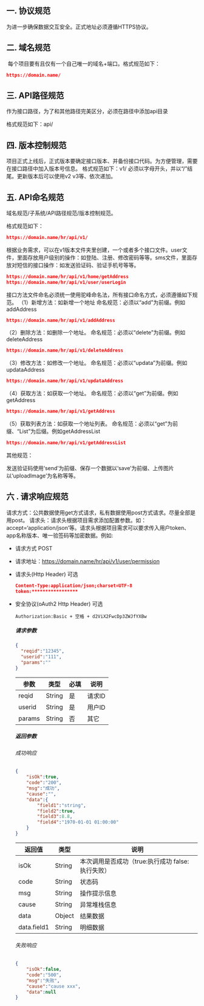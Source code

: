 ## 一.  协议规范

为进一步确保数据交互安全。正式地址必须遵循HTTPS协议。

## 二.  域名规范

​	每个项目要有且仅有一个自己唯一的域名+端口。格式规范如下：

```json
https://domain.name/
```

## 三.  API路径规范

作为接口路径，为了和其他路径完美区分，必须在路径中添加api目录

格式规范如下：api/

## 四.  版本控制规范

项目正式上线后，正式版本要确定接口版本、并备份接口代码。为方便管理，需要在接口路径中加入版本号信息。
格式规范如下：v1/
必须以字母开头，并以“/”结尾。更新版本后可以使用v2 v3等、依次递加。

## 五.  API命名规范

域名规范/子系统/API路径规范/版本控制规范。

格式规范如下：

```json
https://domain.name/hr/api/v1/
```

根据业务需求，可以在v1版本文件夹里创建，一个或者多个接口文件。user文件，里面存放用户级别的操作：如登陆、注册、修改密码等等。sms文件，里面存放对短信的接口操作：如发送验证码、验证手机号等等。

```json
https://domain.name/hr/api/v1/home/getAddress
https://domain.name/hr/api/v1/user/userLogin
```

接口方法文件命名必须统一使用驼峰命名法，所有接口命名方式，必须遵循如下规范。
（1）新增方法：如新增一个地址
命名规范：必须以“add”为前缀。例如addAddress

```json
https://domain.name/hr/api/v1/addAddress
```

（2）删除方法：如删除一个地址。
命名规范：必须以“delete”为前缀。例如deleteAddress

```json
https://domain.name/hr/api/v1/deleteAddress
```

（3）修改方法：如修改一个地址。
命名规范：必须以“updata”为前缀。例如updataAddress

```json
https://domain.name/hr/api/v1/updataAddress
```

（4）获取方法：如获取一个地址。
命名规范：必须以“get”为前缀。例如getAddress

```json
https://domain.name/hr/api/v1/getAddress
```

（5）获取列表方法：如获取一个地址列表。
命名规范：必须以“get”为前缀、“List”为后缀。例如getAddressList

```json
https://domain.name/hr/api/v1/getAddressList
```

其他规范：

发送验证码使用‘send’为前缀、保存一个数据以‘save’为前缀、上传图片以‘uploadImage’为名称等等。

## 六 .  请求响应规范

请求方式：公共数据使用get方式请求，私有数据使用post方式请求。尽量全部是用post。
请求头：请求头根据项目需求添加配置参数。如：accept=‘application/json’等。请求头根据项目需求可以要求传入用户token、app名称版本、唯一验签码等加密数据。例如:

- 请求方式 POST

- 请求地址：https://domain.name/hr/api/v1/user/permission

- 请求头(Http Header)  可选 

  ```json
  Content-Type:application/json;charset=UTF-8
  token:*****************
  ```

- 安全协议(oAuth2 Http Header)  可选

  ```
  Authorization:Basic + 空格 + d2ViX2FwcDp3ZWJfYXBw
  ```

  ##### 请求参数

  ```json
  {
    "reqid":"12345",
    "userid":"111",
    "params":""
  }
  ```

  | 参数   | 类型   | 必填 | 说明   |
  | ------ | ------ | ---- | ------ |
  | reqid  | String | 是   | 请求ID |
  | userid | String | 是   | 用户ID |
  | params | String | 否   | 其它   |

  ##### 返回参数

  ###### 成功响应

  ```json
  {
      "isOk":true,
      "code":"200",
      "msg":"成功",
      "cause":"",
      "data":{
          "field1":"string",
          "field2":true,
          "field3":8.8,
          "field4":"1970-01-01 01:00:00"
      }
  }
  ```

  | 返回值      | 类型   | 说明                                              |
  | ----------- | ------ | ------------------------------------------------- |
  | isOk        | String | 本次调用是否成功（true:执行成功  false:执行失败） |
  | code        | String | 状态码                                            |
  | msg         | String | 操作提示信息                                      |
  | cause       | String | 异常堆栈信息                                      |
  | data        | Object | 结果数据                                          |
  | data.field1 | String | 明细数据                                          |

  ###### 失败响应

  ```json
  {
      "isOk":false,
      "code":"500",
      "msg":"失败",
      "cause":"cause xxx",
      "data":null
  }
  ```



